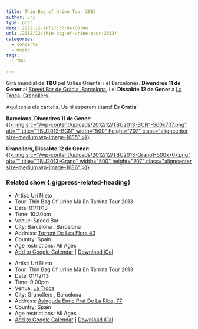 ```yaml
---
title: Thin Bag of Urine Tour 2013
author: uri
type: post
date: 2012-12-16T17:37:06+00:00
url: /2012/12/thin-bag-of-urine-tour-2013/
categories:
  - concerts
  - music
tags:
  - TBU

---
```

Gira mundial de **TBU** pel Vallès Oriental i el Barcelonès. **Divendres 11 de Gener** al [Speed Bar de Gràcia, Barcelona][1], i el **Dissabte 12 de Gener** a [La Troca, Granollers][2].

Aquí teniu els cartells. Us hi esperem titans! És **Gratis**!

**Barcelona, Divendres 11 de Gener**:  
[{{< img src="/wp-content/uploads/2012/12/TBU2013-BCN1-500x707.png" alt="" title="TBU2013-BCN" width="500" height="707" class="aligncenter size-medium wp-image-1685" >}}][3]

**Granollers, Dissabte 12 de Gener**:  
[{{< img src="/wp-content/uploads/2012/12/TBU2013-Grano1-500x707.png" alt="" title="TBU2013-Grano" width="500" height="707" class="aligncenter size-medium wp-image-1686" >}}][4]

### Related show {.gigpress-related-heading}

<ul class="gigpress-related-show active">
  <li>
    <span class="gigpress-related-label">Artist:</span> <span class="gigpress-related-item">Uri Nieto</span>
  </li>
  <li>
    <span class="gigpress-related-label">Tour:</span> <span class="gigpress-related-item">Thin Bag Of Urine Mà En Tarrina Tour 2013</span>
  </li>
  <li>
    <span class="gigpress-related-label">Date:</span> <span class="gigpress-related-item">01/11/13 </span>
  </li>
  <li>
    <span class="gigpress-related-label">Time:</span> <span class="gigpress-related-item">10:30pm</span>
  </li>
  <li>
    <span class="gigpress-related-label">Venue:</span> <span class="gigpress-show-related">Speed Bar</span>
  </li>
  <li>
    <span class="gigpress-related-label">City:</span> <span class="gigpress-related-item">Barcelona , Barcelona </span>
  </li>
  <li>
    <span class="gigpress-related-label">Address:</span> <span class="gigpress-related-item"><a href="http://maps.google.com/maps?&q=Torrent+De+Les+Flors+43,Barcelona,Barcelona,08024,ES" class="gigpress-address">Torrent De Les Flors 43</a></span>
  </li>
  <li>
    <span class="gigpress-related-label">Country:</span> <span class="gigpress-related-item">Spain</span>
  </li>
  <li>
    <span class="gigpress-related-label">Age restrictions:</span> <span class="gigpress-related-item">All Ages</span>
  </li>
  <li>
    <a href="http://www.google.com/calendar/event?action=TEMPLATE&text=Uri+Nieto+at+Speed+Bar&dates=20130112T033000Z/20130112T033000Z&sprop=website:http%3A%2F%2Furinieto.com&sprop=name:Uri+Nieto&location=Speed+Bar%2C+Torrent+De+Les+Flors+43%2C+Barcelona%2C+ES&details=Tour%3A+Thin+Bag+Of+Urine+M%C3%A0+En+Tarrina+Tour+2013.+All+Ages&trp=true;">Add to Google Calendar</a> | <a href="/?feed=gigpress-ical&show_id=8">Download iCal</a>
  </li>
</ul>

<ul class="gigpress-related-show active">
  <li>
    <span class="gigpress-related-label">Artist:</span> <span class="gigpress-related-item">Uri Nieto</span>
  </li>
  <li>
    <span class="gigpress-related-label">Tour:</span> <span class="gigpress-related-item">Thin Bag Of Urine Mà En Tarrina Tour 2013</span>
  </li>
  <li>
    <span class="gigpress-related-label">Date:</span> <span class="gigpress-related-item">01/12/13 </span>
  </li>
  <li>
    <span class="gigpress-related-label">Time:</span> <span class="gigpress-related-item">9:00pm</span>
  </li>
  <li>
    <span class="gigpress-related-label">Venue:</span> <span class="gigpress-show-related"><a href="http://www.doblevia.coop/projectes/projecte.php?dv_id_projecte=33">La Troca</a></span>
  </li>
  <li>
    <span class="gigpress-related-label">City:</span> <span class="gigpress-related-item">Granollers , Barcelona </span>
  </li>
  <li>
    <span class="gigpress-related-label">Address:</span> <span class="gigpress-related-item"><a href="http://maps.google.com/maps?&q=Avinguda+Enric+Prat+De+La+Riba%2C+77,Granollers,Barcelona,08401,ES" class="gigpress-address">Avinguda Enric Prat De La Riba, 77</a></span>
  </li>
  <li>
    <span class="gigpress-related-label">Country:</span> <span class="gigpress-related-item">Spain</span>
  </li>
  <li>
    <span class="gigpress-related-label">Age restrictions:</span> <span class="gigpress-related-item">All Ages</span>
  </li>
  <li>
    <a href="http://www.google.com/calendar/event?action=TEMPLATE&text=Uri+Nieto+at+La+Troca&dates=20130113T020000Z/20130113T020000Z&sprop=website:http%3A%2F%2Furinieto.com&sprop=name:Uri+Nieto&location=La+Troca%2C+Avinguda+Enric+Prat+De+La+Riba%2C+77%2C+Granollers%2C+ES&details=Tour%3A+Thin+Bag+Of+Urine+M%C3%A0+En+Tarrina+Tour+2013.+All+Ages&trp=true;">Add to Google Calendar</a> | <a href="/?feed=gigpress-ical&show_id=9">Download iCal</a>
  </li>
</ul>

 [1]: https://maps.google.com/maps?q=Torrent+De+Les+Flors+43,+Barcelona&hnear=Carrer+Torrent+de+les+Flors,+43,+08024+Barcelona,+Spain&gl=us&t=h&z=16
 [2]: https://maps.google.com/maps?q=Avinguda+Enric+Prat+de+la+Riba,+77,+Granollers,+Spain&hl=en&sll=37.0625,-95.677068&sspn=56.375007,109.863281&oq=Enric+Prat+de+la+Riba+77,+Granollers,+S&t=h&hnear=Avinguda+Enric+Prat+de+la+Riba,+77,+08401+Granollers,+Barcelona,+Spain&z=17
 [3]: /wp-content/uploads/2012/12/TBU2013-BCN1.png
 [4]: /wp-content/uploads/2012/12/TBU2013-Grano1.png